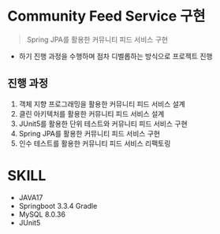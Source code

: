 # Community Feed Service 구현
> Spring JPA를 활용한 커뮤니티 피드 서비스 구현

- 하기 진행 과정을 수행하며 점차 디벨롭하는 방식으로 프로젝트 진행

## 진행 과정
1. 객체 지향 프로그래밍을 활용한 커뮤니티 피드 서비스 설계
2. 클린 아키텍처를 활용한 커뮤니티 피드 서비스 설계
3. JUnit5를 활용한 단위 테스트와 커뮤니티 피드 서비스 구현
4. Spring JPA를 활용한 커뮤니티 피드 서비스 구현
5. 인수 테스트를 활용한 커뮤니티 피드 서비스 리팩토링

# SKILL
- JAVA17
- Springboot 3.3.4 Gradle
- MySQL 8.0.36
- JUnit5
